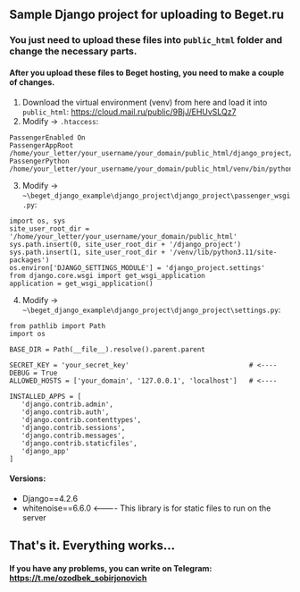 ## Sample Django project for uploading to Beget.ru
### You just need to upload these files into `public_html` folder and change the necessary parts.

#### After you upload these files to Beget hosting, you need to make a couple of changes.

1. Download the virtual environment (venv) from here and load it into `public_html`: https://cloud.mail.ru/public/9BjJ/EHUvSLQz7
2. Modify -> `.htaccess`:
```
PassengerEnabled On
PassengerAppRoot /home/your_letter/your_username/your_domain/public_html/django_project/django_project
PassengerPython /home/your_letter/your_username/your_domain/public_html/venv/bin/python
```
3. Modify -> `~\beget_django_example\django_project\django_project\passenger_wsgi.py`:
```
import os, sys
site_user_root_dir = '/home/your_letter/your_username/your_domain/public_html'
sys.path.insert(0, site_user_root_dir + '/django_project')
sys.path.insert(1, site_user_root_dir + '/venv/lib/python3.11/site-packages')
os.environ['DJANGO_SETTINGS_MODULE'] = 'django_project.settings'
from django.core.wsgi import get_wsgi_application
application = get_wsgi_application()
```
4. Modify -> `~\beget_django_example\django_project\django_project\settings.py`:
 ```
from pathlib import Path
import os

BASE_DIR = Path(__file__).resolve().parent.parent

SECRET_KEY = 'your_secret_key'                              # <----
DEBUG = True
ALLOWED_HOSTS = ['your_domain', '127.0.0.1', 'localhost']   # <----

INSTALLED_APPS = [
    'django.contrib.admin',
    'django.contrib.auth',
    'django.contrib.contenttypes',
    'django.contrib.sessions',
    'django.contrib.messages',
    'django.contrib.staticfiles',
    'django_app'
]
 ```

#### Versions:
- Django==4.2.6
- whitenoise==6.6.0    <---- This library is for static files to run on the server

## That's it. Everything works...
#### If you have any problems, you can write on Telegram: https://t.me/ozodbek_sobirjonovich
